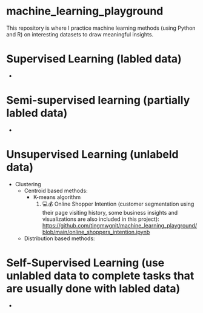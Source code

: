 # machine_learning_playground
This repository is where I practice machine learning methods (using Python and R) on interesting datasets to draw meaningful insights. 
 
    
# Supervised Learning (labled data)
+

# Semi-supervised learning (partially labled data)
+

# Unsupervised Learning (unlabeld data)
+ Clustering
    + Centroid based methods:
        + K-means algorithm
            1. 💻💰 Online Shopper Intention (customer segmentation using their page visiting history, some business insights and visualizations are also included in this project):  https://github.com/tingmwgnit/machine_learning_playground/blob/main/online_shoppers_intention.ipynb
    + Distribution based methods:

# Self-Supervised Learning (use unlabled data to complete tasks that are usually done with labled data)
+

